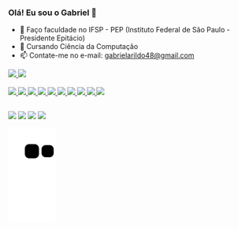 ### Olá! Eu sou o Gabriel 👋

- 🌱 Faço faculdade no IFSP - PEP (Instituto Federal de São Paulo - Presidente Epitácio)
- 👯 Cursando Ciência da Computação
- 📫 Contate-me no e-mail: gabrielarildo48@gmail.com

<div>
  <a href="https://github.com/gabrielarildo">
  <img height="180em" src="https://github-readme-stats.vercel.app/api?username=gabrielarildo&show_icons=true&theme=dark&include_all_commits=true&count_private=true"/>
  <img height="180em" src="https://github-readme-stats.vercel.app/api/top-langs/?username=gabrielarildo&layout=compact&langs_count=7&theme=dark"/>
</div>

<div style="display: inline_block"><br>
  <img height="40" src="https://cdn.jsdelivr.net/gh/devicons/devicon/icons/vscode/vscode-original.svg" />
  <img height="40" src="https://cdn.jsdelivr.net/gh/devicons/devicon/icons/bash/bash-plain.svg" />
  <img height="40" src="https://cdn.jsdelivr.net/gh/devicons/devicon/icons/c/c-original.svg" />
  <img height="40" src="https://cdn.jsdelivr.net/gh/devicons/devicon/icons/git/git-original.svg" />
  <img height="40" src="https://cdn.jsdelivr.net/gh/devicons/devicon/icons/github/github-original.svg" />
  <img height="40" src="https://cdn.jsdelivr.net/gh/devicons/devicon/icons/java/java-original.svg" />    
  <img height="40" src="https://cdn.jsdelivr.net/gh/devicons/devicon/icons/jira/jira-original.svg" />
  <img height="40" src="https://cdn.jsdelivr.net/gh/devicons/devicon/icons/mysql/mysql-original.svg" />
  <img height="40" src="https://cdn.jsdelivr.net/gh/devicons/devicon/icons/html5/html5-original.svg" />     
  <img height="40" src="https://cdn.jsdelivr.net/gh/devicons/devicon/icons/css3/css3-original.svg" />  
</div>
  
  ##
  
  <div>
  <a href="https://www.instagram.com/gabriel.g_fa/" target="_blank"><img src="https://img.shields.io/badge/-Instagram-%23E4405F?style=for-the-badge&logo=instagram&logoColor=white" target="_blank"></a>
 	<a href="https://www.twitch.tv/mitakisuki" target="_blank"><img src="https://img.shields.io/badge/Twitch-9146FF?style=for-the-badge&logo=twitch&logoColor=white" target="_blank"></a>
  <a href = "mailto:gabrielarildo48@gmail.com"><img src="https://img.shields.io/badge/-Gmail-%23333?style=for-the-badge&logo=gmail&logoColor=white" target="_blank"></a>
  <a href="https://www.linkedin.com/in/gabriel-arildo-74720120a/" target="_blank"><img src="https://img.shields.io/badge/-LinkedIn-%230077B5?style=for-the-badge&logo=linkedin&logoColor=white" target="_blank"></a> 
 </div>
  
 ![Snake animation](https://github.com/gabrielarildo/gabrielarildo/blob/output/github-contribution-grid-snake.svg)
 
